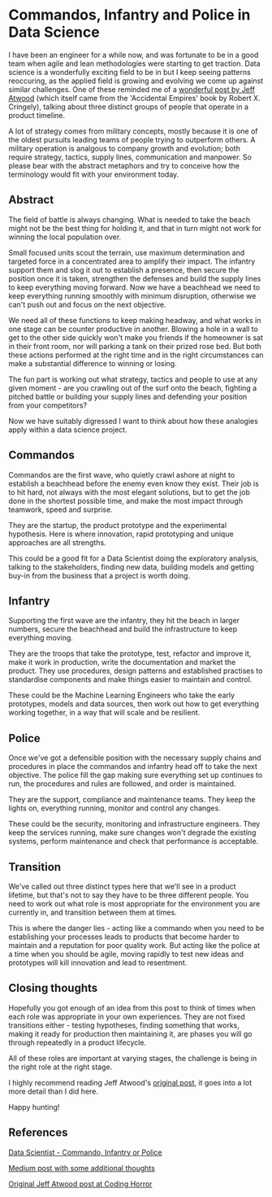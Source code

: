 # Commandos, Infantry and Police in Data Science

I have been an engineer for a while now, and was fortunate to be in a good team when agile and lean methodologies were starting to get traction. Data science is a wonderfully exciting field to be in but I keep seeing patterns reoccuring, as the applied field is growing and evolving we come up against similar challenges. One of these reminded me of a [wonderful post by Jeff Atwood](https://blog.codinghorror.com/commandos-infantry-and-police/) (which itself came from the 'Accidental Empires' book by Robert X. Cringely), talking about three distinct groups of people that operate in a product timeline.

A lot of strategy comes from military concepts, mostly because it is one of the oldest pursuits leading teams of people trying to outperform others. A military operation is analgous to company growth and evolution; both require strategy, tactics, supply lines, communication and manpower. So please bear with the abstract metaphors and try to conceive how the terminology would fit with your environment today.

## Abstract

The field of battle is always changing. What is needed to take the beach might not be the best thing for holding it, and that in turn might not work for winning the local population over.

Small focused units scout the terrain, use maximum determination and targeted force in a concentrated area to amplify their impact. The infantry support them and slog it out to establish a presence, then secure the position once it is taken, strengthen the defenses and build the supply lines to keep everything moving forward. Now we have a beachhead we need to keep everything running smoothly with minimum disruption, otherwise we can't push out and focus on the next objective.

We need all of these functions to keep making headway, and what works in one stage can be counter productive in another. Blowing a hole in a wall to get to the other side quickly won't make you friends if the homeowner is sat in their front room, nor will parking a tank on their prized rose bed. But both these actions performed at the right time and in the right circumstances can make a substantial difference to winning or losing.

The fun part is working out what strategy, tactics and people to use at any given moment - are you crawling out of the surf onto the beach, fighting a pitched battle or building your supply lines and defending your position from your competitors?

Now we have suitably digressed I want to think about how these analogies apply within a data science project.

## Commandos

Commandos are the first wave, who quietly crawl ashore at night to establish a beachhead before the enemy even know they exist. Their job is to hit hard, not always with the most elegant solutions, but to get the job done in the shortest possible time, and make the most impact through teamwork, speed and surprise.

They are the startup, the product prototype and the experimental hypothesis. Here is where innovation, rapid prototyping and unique approaches are all strengths.

This could be a good fit for a Data Scientist doing the exploratory analysis, talking to the stakeholders, finding new data, building models and getting buy-in from the business that a project is worth doing.

## Infantry

Supporting the first wave are the infantry, they hit the beach in larger numbers, secure the beachhead and build the infrastructure to keep everything moving. 

They are the troops that take the prototype, test, refactor and improve it, make it work in production, write the documentation and market the product. They use procedures, design patterns and established practises to standardise components and make things easier to maintain and control.

These could be the Machine Learning Engineers who take the early prototypes, models and data sources, then work out how to get everything working together, in a way that will scale and be resilient.

## Police

Once we've got a defensible position with the necessary supply chains and procedures in place the commandos and infantry head off to take the next objective. The police fill the gap making sure everything set up continues to run, the procedures and rules are followed, and order is maintained.

They are the support, compliance and maintenance teams. They keep the lights on, everything running, monitor and control any changes.

These could be the security, monitoring and infrastructure engineers. They keep the services running, make sure changes won't degrade the existing systems, perform maintenance and check that performance is acceptable.

## Transition

We've called out three distinct types here that we'll see in a product lifetime, but that's not to say they have to be three different people. You need to work out what role is most appropriate for the environment you are currently in, and transition between them at times.

This is where the danger lies - acting like a commando when you need to be establishing your processes leads to products that become harder to maintain and a reputation for poor quality work. But acting like the police at a time when you should be agile, moving rapidly to test new ideas and prototypes will kill innovation and lead to resentment.

## Closing thoughts

Hopefully you got enough of an idea from this post to think of times when each role was appropriate in your own experiences. They are not fixed transitions either - testing hypotheses, finding something that works, making it ready for production then maintaining it, are phases you will go through repeatedly in a product lifecycle.

All of these roles are important at varying stages, the challenge is being in the right role at the right stage.

I highly recommend reading Jeff Atwood's [original post](https://blog.codinghorror.com/commandos-infantry-and-police/), it goes into a lot more detail than I did here.

Happy hunting!

## References

[Data Scientist - Commando, Infantry or Police](http://mybench.co.uk/the-role-of-a-data-scientist-commandos-infantry-and-police-2/)

[Medium post with some additional thoughts](https://medium.com/@rsarver/commando-infantry-or-police-who-are-you-a830502d56b6)

[Original Jeff Atwood post at Coding Horror](https://blog.codinghorror.com/commandos-infantry-and-police/)